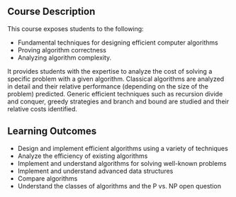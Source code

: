 ## Course Description
This course exposes students to the following:
* Fundamental techniques for designing efficient computer algorithms
* Proving algorithm correctness
* Analyzing algorithm complexity. 

It provides students with the expertise to analyze the cost of solving a specific problem with a given algorithm. Classical algorithms are analyzed in detail and their relative performance (depending on the size of the problem) predicted. Generic efficient techniques such as recursion divide and conquer, greedy strategies and branch and bound are studied and their relative costs identified. 

## Learning Outcomes
* Design and implement efficient algorithms using a variety of techniques
* Analyze the efficiency of existing algorithms
* Implement and understand algorithms for solving well-known problems
* Implement and understand advanced data structures
* Compare algorithms
* Understand the classes of algorithms and the P vs. NP open question